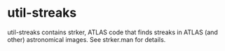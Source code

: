 # util-streaks

util-streaks contains strker, ATLAS code that finds streaks in ATLAS (and other) astronomical images.  See strker.man for details.
